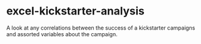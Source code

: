 # excel-kickstarter-analysis
A look at any correlations between the success of a kickstarter campaigns and assorted variables about the campaign.
